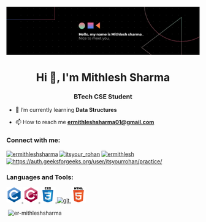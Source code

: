 ![Design and Development](https://github.com/Er-Mithleshsharma/Er-Mithleshsharma/blob/main/banner.jpg)
<h1 align="center">Hi 👋, I'm Mithlesh Sharma</h1>
<h3 align="center">BTech CSE Student</h3>

- 🌱 I’m currently learning **Data Structures**

- 📫 How to reach me **ermithleshsharma01@gmail.com**

<h3 align="left">Connect with me:</h3>
<p align="left">
<a href="https://linkedin.com/in/ermithleshsharma" target="blank"><img align="center" src="https://raw.githubusercontent.com/rahuldkjain/github-profile-readme-generator/master/src/images/icons/Social/linked-in-alt.svg" alt="ermithleshsharma" height="30" width="40" /></a>
<a href="https://www.hackerrank.com/itsyour_rohan" target="blank"><img align="center" src="https://raw.githubusercontent.com/rahuldkjain/github-profile-readme-generator/master/src/images/icons/Social/hackerrank.svg" alt="itsyour_rohan" height="30" width="40" /></a>
<a href="https://www.leetcode.com/ermithlesh" target="blank"><img align="center" src="https://raw.githubusercontent.com/rahuldkjain/github-profile-readme-generator/master/src/images/icons/Social/leet-code.svg" alt="ermithlesh" height="30" width="40" /></a>
<a href="https://auth.geeksforgeeks.org/user/https://auth.geeksforgeeks.org/user/itsyourrohan/practice/" target="blank"><img align="center" src="https://raw.githubusercontent.com/rahuldkjain/github-profile-readme-generator/master/src/images/icons/Social/geeks-for-geeks.svg" alt="https://auth.geeksforgeeks.org/user/itsyourrohan/practice/" height="30" width="40" /></a>
</p>

<h3 align="left">Languages and Tools:</h3>
<p align="left"> <a href="https://www.cprogramming.com/" target="_blank" rel="noreferrer"> <img src="https://raw.githubusercontent.com/devicons/devicon/master/icons/c/c-original.svg" alt="c" width="40" height="40"/> </a> <a href="https://www.w3schools.com/cpp/" target="_blank" rel="noreferrer"> <img src="https://raw.githubusercontent.com/devicons/devicon/master/icons/cplusplus/cplusplus-original.svg" alt="cplusplus" width="40" height="40"/> </a> <a href="https://www.w3schools.com/css/" target="_blank" rel="noreferrer"> <img src="https://raw.githubusercontent.com/devicons/devicon/master/icons/css3/css3-original-wordmark.svg" alt="css3" width="40" height="40"/> </a> <a href="https://git-scm.com/" target="_blank" rel="noreferrer"> <img src="https://www.vectorlogo.zone/logos/git-scm/git-scm-icon.svg" alt="git" width="40" height="40"/> </a> <a href="https://www.w3.org/html/" target="_blank" rel="noreferrer"> <img src="https://raw.githubusercontent.com/devicons/devicon/master/icons/html5/html5-original-wordmark.svg" alt="html5" width="40" height="40"/> </a> </p>

<p>&nbsp;<img align="center" src="https://github-readme-stats.vercel.app/api?username=er-mithleshsharma&show_icons=true&locale=en" alt="er-mithleshsharma" /></p>
